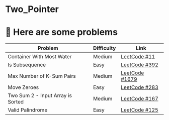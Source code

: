 # Two_Pointer

# 🚀 Here are some problems

| Problem | Difficulty | Link |
|--------|------------|------|
| Container With Most Water | Medium | [LeetCode #11](https://leetcode.com/problems/container-with-most-water/description/?envType=study-plan-v2&envId=leetcode-75) |
| Is Subsequence | Easy | [LeetCode #392](https://leetcode.com/problems/is-subsequence/description/?envType=study-plan-v2&envId=leetcode-75) |
| Max Number of K-Sum Pairs | Medium | [LeetCode #1679](https://leetcode.com/problems/max-number-of-k-sum-pairs/description/?envType=study-plan-v2&envId=leetcode-75) |
| Move Zeroes | Easy | [LeetCode #283](https://leetcode.com/problems/move-zeroes/description/?envType=study-plan-v2&envId=leetcode-75) |
| Two Sum 2 - Input Array is Sorted | Medium | [LeetCode #167](https://leetcode.com/problems/two-sum-ii-input-array-is-sorted/description/?envType=study-plan-v2&envId=top-interview-150) |
| Valid Palindrome | Easy | [LeetCode #125](https://leetcode.com/problems/valid-palindrome/description/?envType=study-plan-v2&envId=top-interview-150) |
 
